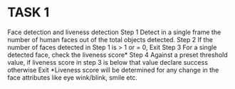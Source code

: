 <h1> TASK 1 </h1>

Face detection and liveness detection
Step 1
Detect in a single frame the number of human faces out of the total objects detected.
Step 2
If the number of faces detected in Step 1 is > 1 or = 0, Exit
Step 3
For a single detected face, check the liveness score*
Step 4
Against a preset threshold value, if liveness score in step 3 is below that value declare
success otherwise Exit
*Liveness score will be determined for any change in the face attributes like eye wink/blink,
smile etc. 
